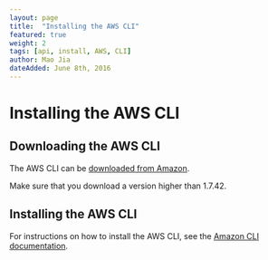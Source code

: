 ```yaml
---
layout: page
title:  "Installing the AWS CLI"
featured: true
weight: 2
tags: [api, install, AWS, CLI]
author: Mao Jia
dateAdded: June 8th, 2016
---
```


# Installing the AWS CLI## Downloading the AWS CLIThe AWS CLI can be [downloaded from Amazon](http://aws.amazon.com/cli/).Make sure that you download a version higher than 1.7.42.
## Installing the AWS CLIFor instructions on how to install the AWS CLI, see the [Amazon CLI documentation](http://docs.aws.amazon.com/cli/latest/userguide/installing.html).